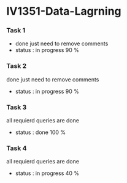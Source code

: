 # IV1351-Data-Lagrning
### Task 1
 - done just need to remove comments
 - status : in progress 90 %

### Task 2
done just need to remove comments
- status : in progress 90 %

### Task 3
all requierd queries are done
- status : done 100 %
### Task 4
all requierd queries are done
- status : in progress 40 %


